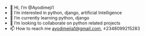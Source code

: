 - 👋 Hi, I’m @Ayodimeji1
- 👀 I’m interested in python, django, artificial Intelligence
- 🌱 I’m currently learning python, django
- 💞️ I’m looking to collaborate on python related projects
- 📫 How to reach me ayodimejia1@gmail.com, ±2348099215283

<!---
Ayodimeji1/Ayodimeji1 is a ✨ special ✨ repository because its `README.md` (this file) appears on your GitHub profile.
You can click the Preview link to take a look at your changes.
--->
